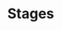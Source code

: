 # <a name="stages"></a>Stages

<!--
GET http|https://tapi.sellf.io/v1/stages -> puborg_v1_stadia.index
GET http|https://tapi.sellf.io/v1/stages/<int:rid> -> puborg_v1_stadia.read
 -->